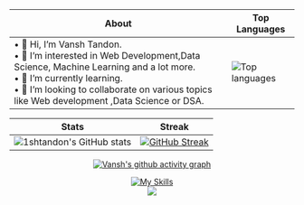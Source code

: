<div align="center">
  
| About                                                                                                                                          | Top Languages                                                                                                     |
|-----------------------------------------------------------------------------------------------------|---------------------------------------------------------------------------------------------------------|
| • 👋 Hi, I’m Vansh Tandon.<br>• 👀 I’m interested in Web Development,Data Science, Machine Learning and a lot more.<br>• 🌱 I’m currently learning.<br>• 💞️ I’m looking to collaborate on various topics like Web development ,Data Science or DSA.<br> | ![Top languages](https://github-readme-stats-sigma-five.vercel.app/api/top-langs/?username=1shtandon&theme=tokyonight&show_icons=true) |

|     Stats                                                                                                         |     Streak                                                                                              |
|-----------------------------------------------------------------------------------------------------------------------|---------------------------------------------------------------------------------------------------------------------|
| ![1shtandon's GitHub stats](https://github-readme-stats-sigma-five.vercel.app/api?username=1shtandon&theme=tokyonight&show_icons=true) | [![GitHub Streak](https://streak-stats.demolab.com?user=1shtandon&theme=tokyonight)](https://git.io/streak-stats)

<!-- <img src="https://github.com/1shtandon/1shtandon/blob/main/NUX_Octodex.gif" width="250" height="250" style="border-radius:50%"/> -->
[![Vansh's github activity graph](https://github-readme-activity-graph.cyclic.app/graph?username=1shtandon&theme=tokyo-night&area=true&hide_border=true)](https://github.com/ashutosh00710/github-readme-activity-graph)
<!-- github-compacet, tokyo-night -->
  
  [![My Skills](https://skillicons.dev/icons?i=c,cpp,git,github,react,html,css,javascript,java,linkedin,matlab,mysql,py,tensorflow)](https://skillicons.dev)
  <br>![](https://komarev.com/ghpvc/?username=1shtandon&color=green)
<!--   <br>![](https://hit.yhype.me/github/profile?user_id=77008411) -->
</div>

